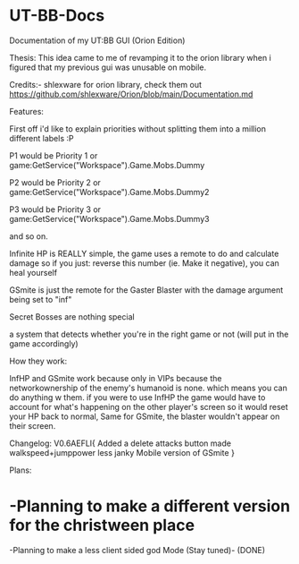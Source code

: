 # UT-BB-Docs
Documentation of my UT:BB GUI (Orion Edition)

Thesis: This idea came to me of revamping it to the orion library when i figured that my previous gui was unusable on mobile.

Credits:- shlexware for orion library, check them out https://github.com/shlexware/Orion/blob/main/Documentation.md

Features:

First off i'd like to explain priorities without splitting them into a million different labels :P

P1 would be Priority 1 or game:GetService("Workspace").Game.Mobs.Dummy

P2 would be Priority 2 or game:GetService("Workspace").Game.Mobs.Dummy2

P3 would be Priority 3 or game:GetService("Workspace").Game.Mobs.Dummy3

and so on.

Infinite HP is REALLY simple, the game uses a remote to do and calculate damage so if you just: reverse this number (ie. Make it negative), you can heal yourself

GSmite is just the remote for the Gaster Blaster with the damage argument being set to "inf"

Secret Bosses are nothing special

a system that detects whether you're in the right game or not (will put in the game accordingly)

How they work:

InfHP and GSmite work because only in VIPs because the networkownership of the enemy's humanoid is none. which means you can do anything w them.
if you were to use InfHP the game would have to account for what's happening on the other player's screen so it would reset your HP back to normal,
Same for GSmite, the blaster wouldn't appear on their screen.



Changelog: V0.6AEFLI{
Added a delete attacks button
made walkspeed+jumppower less janky
Mobile version of GSmite
}

Plans: 

# -Planning to make a different version for the christween place
-Planning to make a less client sided god Mode (Stay tuned)- (DONE)
